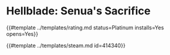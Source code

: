 # Hellblade: Senua's Sacrifice
<!-- script:Aliases [
    "Hellblade Senua's Sacrifice"
] -->

{{#template ../templates/rating.md status=Platinum installs=Yes opens=Yes}}

{{#template ../templates/steam.md id=414340}}
